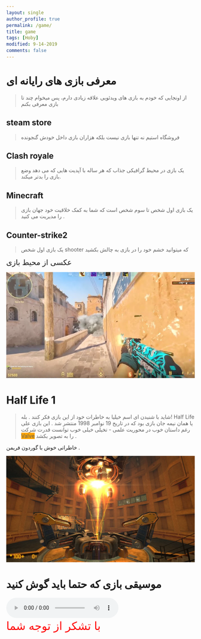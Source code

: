 ```yaml
---
layout: single
author_profile: true
permalink: /game/
title: game
tags: [Hoby]
modified: 9-14-2019
comments: false
---
```


# معرفی بازی های رایانه ای
> از اونجایی که خودم به بازی های ویدئویی علاقه زیادی دارم، پس میخوام چند تا بازی معرفی بکنم


## steam store
> فروشگاه استیم نه تنها بازی نیست بلکه هزاران بازی  داخل خودش گنجونده


## Clash royale
> یک بازی در محیط گرافیکی جذاب که هر ساله با آپدیت هایی که می دهد وضع بازی را بدتر میکند.

## Minecraft
> یک بازی اول شخص تا سوم شخص است که شما به کمک خلاقیت خود جهان بازی را مدیریت می کنید .


## Counter-strike2
>یک بازی اول شخص shooter که میتوانید خشم خود را در بازی به چالش بکشید

<div style = "text-align : left ; font-size : 20px ;"> عکسی از محیط بازی</div>

![cs2](./assets/images/cs2.PNG)

# Half Life 1
>شاید با شنیدن ای اسم خیلیا به خاطرات خود از این بازی فکر کنند . بله!  Half Life  یا همان نیمه جان
بازی بود که در تاریخ 19 نوامبر 1998  منتشر شد .
این بازی علی رغم داستان خوب در محوریت علمی - تخیلی خیلی خوب توانست  قدرت شرکت <span style ="background-color : orange ;">Valve</span> را به تصویر بکشد .

 خاطراتی خوش با گوردون فریمن .


 ![hl1](./assets/images/black-messa.webp)


# موسیقی بازی که حتما باید گوش کنید
<audio controls>
  <source src="./assets/audio/adrenaline_horror_halflife1.mp3" type="audio/mp3">
  <source src="./assets/audio/adrenaline_horror_halflife1.ogg" type="audio/ogg">
</audio>

<div style="text-align : left ; font-size : 30px ; color : red ;"> با تشکر از توجه شما </div>

